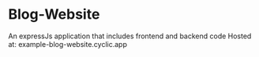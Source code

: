 # Blog-Website
 An expressJs application that includes frontend and backend code
Hosted at: example-blog-website.cyclic.app
